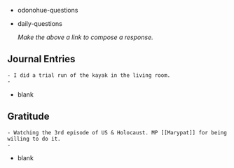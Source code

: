 - odonohue-questions
- daily-questions
  
  *Make the above a link to compose a response.*
## Journal Entries
	- I did a trial run of the kayak in the living room.
	-
- blank
## Gratitude
	- Watching the 3rd episode of US & Holocaust. MP [[Marypat]] for being willing to do it.
	-
- blank